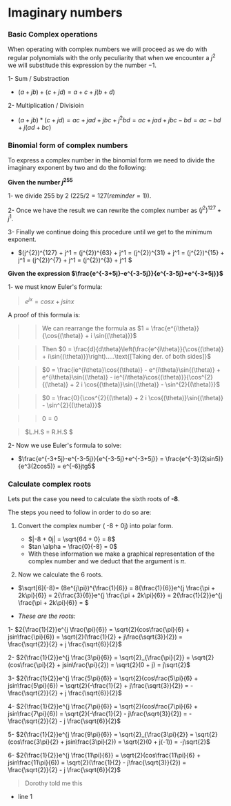 # Imaginary numbers


### Basic Complex operations

When operating with complex numbers we will proceed as we do with regular polynomials with the only peculiarity that when we encounter a $j^2$ we will substitude this expression by the number $-1$. 

1- Sum / Substraction 


  - $(a + jb) + (c + jd) = a+c + j(b + d)$


2- Multiplication / Divisioin

  - $(a+jb)*(c+jd) = ac + jad + jbc + j^2bd = ac + jad + jbc -bd = ac - bd + j(ad + bc)$

### Binomial form of complex numbers

To express a complex number in the binomial form we need to divide the imaginary exponent by two and do the following: 

**Given the number $j^{255}$**

1- we divide $255$ by $2$  $(225/2 = 127 (reminder=1))$.

2- Once we have the result we can rewrite the complex number as $(j^{2})^{127} + j^1$.

3- Finally we continue doing this procedure until we get to the minimum exponent.

 - $(j^{2})^{127} + j^1 = (j^{2})^{63} + j^1 = (j^{2})^{31} + j^1 = (j^{2})^{15} + j^1 = (j^{2})^{7} + j^1 = (j^{2})^{3} + j^1 $




**Given the expression $\frac{e^{-3+5j}-e^{-3-5j}}{e^{-3-5j}+e^{-3+5j}}$**

1- we must know Euler's formula:

> $e^{jx}=cos x + j sin x$

A proof of this formula is:

>> We can rearrange the formula as $1 = \frac{e^{i\theta}}{\cos{(\theta)} + i \sin{(\theta)}}$


>> Then $0 = \frac{d}{d\theta}\left(\frac{e^{i\theta}}{\cos{(\theta)} + i\sin{(\theta)}}\right).....\text{[Taking der. of both sides]}$


>> $0 = \frac{ie^{i\theta}\cos{(\theta)} - e^{i\theta}\sin{(\theta)} + e^{i\theta}\sin{(\theta)} - ie^{i\theta}\cos{(\theta)}}{\cos^{2}{(\theta)} + 2 i \cos{(\theta)}\sin{(\theta)} - \sin^{2}{(\theta)}}$


>> $0 = \frac{0}{\cos^{2}{(\theta)} + 2 i \cos{(\theta)}\sin{(\theta)} - \sin^{2}{(\theta)}}$


>> $0 = 0$


> $L.H.S = R.H.S $


2- Now we use Euler's formula to solve:

   - $\frac{e^{-3+5j}-e^{-3-5j}}{e^{-3-5j}+e^{-3+5j}} = \frac{e^{-3}(2jsin5)}{e^3(2cos5)} = e^{-6}jtg5$



### Calculate complex roots

Lets put the case you need to calculate the sixth roots of **-8**.

The steps you need to follow in order to do so are:

1. Convert the complex number ( -8 + 0j) into polar form. 
    - $|-8 + 0j| = \sqrt{64 + 0} = 8$ 
    - $tan \alpha = \frac{0}{-8} = 0$ 
    - With these information we make a graphical representation of the complex number and we deduct that the argument is $\pi$. 


2. Now we calculate the 6 roots.
- $\sqrt[6]{-8}= (8e^{j\pi})^{\frac{1}{6}} = 8{\frac{1}{6}}e^{j \frac{\pi + 2k\pi}{6}} = 2{\frac{3}{6}}e^{j \frac{\pi + 2k\pi}{6}} = 2{\frac{1}{2}}e^{j \frac{\pi + 2k\pi}{6}} = $   


-  *These are the roots:*



1- $2{\frac{1}{2}}e^{j \frac{\pi}{6}} = \sqrt{2}(cos\frac{\pi}{6} + jsin\frac{\pi}{6}) = \sqrt{2}(\frac{1}{2} + j\frac{\sqrt{3}}{2}) = \frac{\sqrt{2}}{2} + j \frac{\sqrt{6}}{2}$

 

2- $2{\frac{1}{2}}e^{j \frac{3\pi}{6}} = \sqrt{2}_{\frac{\pi}{2}} = \sqrt{2}(cos\frac{\pi}{2} + jsin\frac{\pi}{2}) = \sqrt{2}(0 + j) = j\sqrt{2}$



3- $2{\frac{1}{2}}e^{j \frac{5\pi}{6}} = \sqrt{2}(cos\frac{5\pi}{6} + jsin\frac{5\pi}{6}) = \sqrt{2}(-\frac{1}{2} + j\frac{\sqrt{3}}{2}) = -\frac{\sqrt{2}}{2} + j \frac{\sqrt{6}}{2}$

  

4- $2{\frac{1}{2}}e^{j \frac{7\pi}{6}} = \sqrt{2}(cos\frac{7\pi}{6} + jsin\frac{7\pi}{6}) = \sqrt{2}(-\frac{1}{2} - j\frac{\sqrt{3}}{2}) = -\frac{\sqrt{2}}{2} - j \frac{\sqrt{6}}{2}$

     
      
5- $2{\frac{1}{2}}e^{j \frac{9\pi}{6}} = \sqrt{2}_{\frac{3\pi}{2}} = \sqrt{2}(cos\frac{3\pi}{2} + jsin\frac{3\pi}{2}) = \sqrt{2}(0 + j(-1)) = -j\sqrt{2}$
      
        
6- $2{\frac{1}{2}}e^{j \frac{11\pi}{6}} = \sqrt{2}(cos\frac{11\pi}{6} + jsin\frac{11\pi}{6}) = \sqrt{2}(\frac{1}{2} - j\frac{\sqrt{3}}{2}) = \frac{\sqrt{2}}{2} - j \frac{\sqrt{6}}{2}$













> Dorothy told me this

 

- line 1
